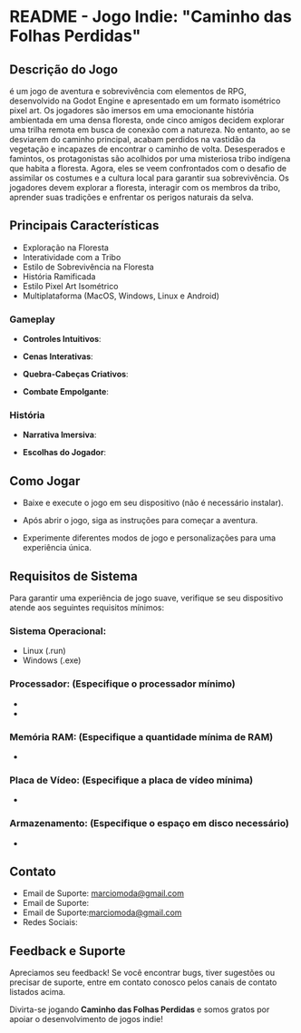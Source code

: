# README - Jogo Indie: "Caminho das Folhas Perdidas"

## Descrição do Jogo

é um jogo de aventura e sobrevivência com elementos de RPG, desenvolvido na Godot Engine e apresentado em um formato isométrico pixel art. Os jogadores são imersos em uma emocionante história ambientada em uma densa floresta, onde cinco amigos decidem explorar uma trilha remota em busca de conexão com a natureza. No entanto, ao se desviarem do caminho principal, acabam perdidos na vastidão da vegetação e incapazes de encontrar o caminho de volta.
Desesperados e famintos, os protagonistas são acolhidos por uma misteriosa tribo indígena que habita a floresta. Agora, eles se veem confrontados com o desafio de assimilar os costumes e a cultura local para garantir sua sobrevivência. Os jogadores devem explorar a floresta, interagir com os membros da tribo, aprender suas tradições e enfrentar os perigos naturais da selva.
 

<!-- **Nome do Seu Jogo** é um emocionante jogo indie que combina elementos de ação, aventura e quebra-cabeças para oferecer uma experiência de jogo única. Nele, os jogadores assumem o papel de um personagem principal (insira o nome do personagem) e embarcam em uma jornada épica por mundos misteriosos e desafiadores. -->

## Principais Características
- Exploração na Floresta
 - Interatividade com a Tribo
 - Estilo de Sobrevivência na Floresta
 - História Ramificada 
 - Estilo Pixel Art Isométrico 
 - Multiplataforma (MacOS, Windows, Linux e Android)

### Gameplay

- **Controles Intuitivos**: 

- **Cenas Interativas**: 

- **Quebra-Cabeças Criativos**: 

- **Combate Empolgante**: 

### História

- **Narrativa Imersiva**: <!-- Mergulhe em uma história envolvente repleta de reviravoltas e personagens cativantes. -->

- **Escolhas do Jogador**:<!--  Suas escolhas afetarão o desenrolar da história e o destino do seu personagem. -->

<!-- 
## Parâmetros Modificáveis

O **Nome do Seu Jogo** permite que os desenvolvedores e jogadores modifiquem uma série de parâmetros para personalizar a experiência do jogo:

1. **Dificuldade**: Ajuste o nível de dificuldade de acordo com sua preferência, desde o modo fácil para uma experiência mais relaxante até o modo difícil para um desafio extremo.

2. **Modo de Jogo**: Escolha entre diferentes modos de jogo, como o modo história, modo de sobrevivência, ou modos de desafio exclusivos.

3. **Personalização do Personagem**: Desbloqueie e escolha entre uma variedade de skins, trajes e acessórios para personalizar o visual do seu personagem.

4. **Configurações de Gráficos**: Ajuste as configurações gráficas para otimizar o desempenho ou aproveitar ao máximo os visuais deslumbrantes.

5. **Configurações de Áudio**: Personalize as configurações de áudio para obter a melhor experiência de áudio, desde efeitos sonoros imersivos até a música de fundo.

6. **Modificadores de Quebra-Cabeça**: Desbloqueie e ative modificadores de quebra-cabeças para tornar os enigmas mais simples ou mais desafiadores, de acordo com sua preferência.
 -->
## Como Jogar

- Baixe e execute o jogo em seu dispositivo (não é necessário instalar).

- Após abrir o jogo, siga as instruções para começar a aventura.

- Experimente diferentes modos de jogo e personalizações para uma experiência única.

## Requisitos de Sistema

Para garantir uma experiência de jogo suave, verifique se seu dispositivo atende aos seguintes requisitos mínimos:

### Sistema Operacional: 
- Linux (.run)
- Windows (.exe)
### Processador: (Especifique o processador mínimo)
 - 
 -

### Memória RAM: (Especifique a quantidade mínima de RAM)
-

### Placa de Vídeo: (Especifique a placa de vídeo mínima)
- 
### Armazenamento: (Especifique o espaço em disco necessário)
-
## Contato

- Email de Suporte: marciomoda@gmail.com
- Email de Suporte: 
- Email de Suporte:marciomoda@gmail.com
- Redes Sociais: 

## Feedback e Suporte

Apreciamos seu feedback! Se você encontrar bugs, tiver sugestões ou precisar de suporte, entre em contato conosco pelos canais de contato listados acima.

Divirta-se jogando **Caminho das Folhas Perdidas** e somos gratos por apoiar o desenvolvimento de jogos indie!